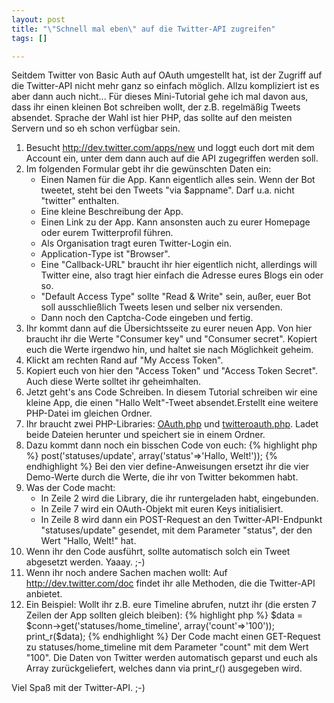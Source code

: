 ```yaml
--- 
layout: post
title: "\"Schnell mal eben\" auf die Twitter-API zugreifen"
tags: []

---
```

Seitdem Twitter von Basic Auth auf OAuth umgestellt hat, ist der Zugriff auf die Twitter-API nicht mehr ganz so einfach möglich. Allzu kompliziert ist es aber dann auch nicht... Für dieses Mini-Tutorial gehe ich mal davon aus, dass ihr einen kleinen Bot schreiben wollt, der z.B. regelmäßig Tweets absendet. Sprache der Wahl ist hier PHP, das sollte auf den meisten Servern und so eh schon verfügbar sein.
<!--more-->
<ol>
<li>Besucht <a href="http://dev.twitter.com/apps/new">http://dev.twitter.com/apps/new</a> und loggt euch dort mit dem Account ein, unter dem dann auch auf die API zugegriffen werden soll.</li>
<li>Im folgenden Formular gebt ihr die gewünschten Daten ein:
<ul><li>Einen Namen für die App. Kann eigentlich alles sein. Wenn der Bot tweetet, steht bei den Tweets "via $appname". Darf u.a. nicht "twitter" enthalten.</li>
<li>Eine kleine Beschreibung der App.</li>
<li>Einen Link zu der App. Kann ansonsten auch zu eurer Homepage oder eurem Twitterprofil führen.</li>
<li>Als Organisation tragt euren Twitter-Login ein.</li>
<li>Application-Type ist "Browser".</li>
<li>Eine "Callback-URL" braucht ihr hier eigentlich nicht, allerdings will Twitter eine, also tragt hier einfach die Adresse eures Blogs ein oder so.</li>
<li>"Default Access Type" sollte "Read & Write" sein, außer, euer Bot soll ausschließlich Tweets lesen und selber nix versenden.</li>
<li>Dann noch den Captcha-Code eingeben und fertig.</li>
</ul></li>
<li>Ihr kommt dann auf die Übersichtsseite zu eurer neuen App. Von hier braucht ihr die Werte "Consumer key" und "Consumer secret". Kopiert euch die Werte irgendwo hin, und haltet sie nach Möglichkeit geheim.</li>
<li>Klickt am rechten Rand auf "My Access Token".</li>
<li>Kopiert euch von hier den "Access Token" und "Access Token Secret". Auch diese Werte solltet ihr geheimhalten.</li>
<li>Jetzt geht's ans Code Schreiben. In diesem Tutorial schreiben wir eine kleine App, die einen "Hallo Welt"-Tweet absendet.Erstellt eine weitere PHP-Datei im gleichen Ordner. </li>
<li>Ihr braucht zwei PHP-Libraries: <a href="http://github.com/abraham/twitteroauth/raw/master/twitteroauth/OAuth.php">OAuth.php</a> und <a href="http://github.com/abraham/twitteroauth/raw/master/twitteroauth/twitteroauth.php">twitteroauth.php</a>. Ladet beide Dateien herunter und speichert sie in einem Ordner.</li>
<li>Dazu kommt dann noch ein bisschen Code von euch:
{% highlight php %}
<?php
require_once('twitteroauth.php');
define('OAUTH_CONSUMER_KEY', 'abc123');
define('OAUTH_CONSUMER_SECRET', 'def456');
define('OAUTH_ACCESS_TOKEN', 'ghi789');
define('OAUTH_ACCESS_TOKEN_SECRET', 'jkl012');
$conn = new TwitterOAuth(OAUTH_CONSUMER_KEY, OAUTH_CONSUMER_SECRET, OAUTH_ACCESS_TOKEN, OAUTH_ACCESS_TOKEN_SECRET);
$conn->post('statuses/update', array('status'=>'Hallo, Welt!'));
{% endhighlight %}
Bei den vier define-Anweisungen ersetzt ihr die vier Demo-Werte durch die Werte, die ihr von Twitter bekommen habt.</li>
<li>Was der Code macht:<ul>
<li>In Zeile 2 wird die Library, die ihr runtergeladen habt, eingebunden.</li>
<li>In Zeile 7 wird ein OAuth-Objekt mit euren Keys initialisiert.</li>
<li>In Zeile 8 wird dann ein POST-Request an den Twitter-API-Endpunkt "statuses/update" gesendet, mit dem Parameter "status", der den Wert "Hallo, Welt!" hat.</li></ul></li>
<li>Wenn ihr den Code ausführt, sollte automatisch solch ein Tweet abgesetzt werden. Yaaay. ;-)</li>
<li>Wenn ihr noch andere Sachen machen wollt: Auf <a href="http://dev.twitter.com/doc">http://dev.twitter.com/doc</a> findet ihr alle Methoden, die die Twitter-API anbietet.</li>
<li>Ein Beispiel: Wollt ihr z.B. eure Timeline abrufen, nutzt ihr (die ersten 7 Zeilen der App sollten gleich bleiben):
{% highlight php %}
$data = $conn->get('statuses/home_timeline', array('count'=>'100'));
print_r($data);
{% endhighlight %}
Der Code macht einen GET-Request zu statuses/home_timeline mit dem Parameter "count" mit dem Wert "100". Die Daten von Twitter werden automatisch geparst und euch als Array zurückgeliefert, welches dann via print_r() ausgegeben wird.
</li>
</ol>
Viel Spaß mit der Twitter-API. ;-)
